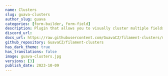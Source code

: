 ```yaml
---
name: Clusters
slug: guava-clusters
author_slug: guava
categories: [form-builder, form-field]
description: Plugin that allows you to visually cluster multiple fields together.
discord_url: 
docs_url: https://raw.githubusercontent.com/GuavaCZ/filament-clusters/main/README.md
github_repository: GuavaCZ/filament-clusters
has_dark_theme: true
has_translations: false
image: guava-clusters.jpg
versions: [3]
publish_date: 2023-10-09
---
```

